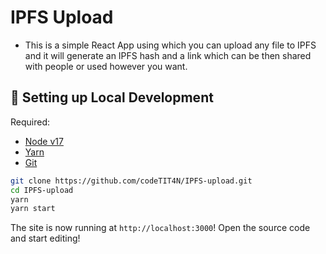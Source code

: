 # IPFS Upload

- This is a simple React App using which you can upload any file to IPFS and it will generate an IPFS hash and a link which can be then shared with people or used however you want.

##  🔧 Setting up Local Development

Required: 
- [Node v17](https://nodejs.org/download/release/latest-v17.x/)  
- [Yarn](https://classic.yarnpkg.com/en/docs/install/) 
- [Git](https://git-scm.com/downloads)

```bash
git clone https://github.com/codeTIT4N/IPFS-upload.git
cd IPFS-upload
yarn
yarn start
```

The site is now running at `http://localhost:3000`!
Open the source code and start editing!
